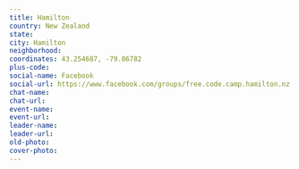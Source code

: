 ```yaml
---
title: Hamilton
country: New Zealand
state: 
city: Hamilton
neighborhood: 
coordinates: 43.254687, -79.86782
plus-code:
social-name: Facebook
social-url: https://www.facebook.com/groups/free.code.camp.hamilton.nz
chat-name:
chat-url:
event-name:
event-url:
leader-name:
leader-url:
old-photo: 
cover-photo:
---
```


